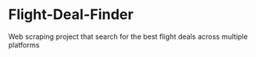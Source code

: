 # Flight-Deal-Finder
Web scraping project that search for the best flight deals across multiple platforms
